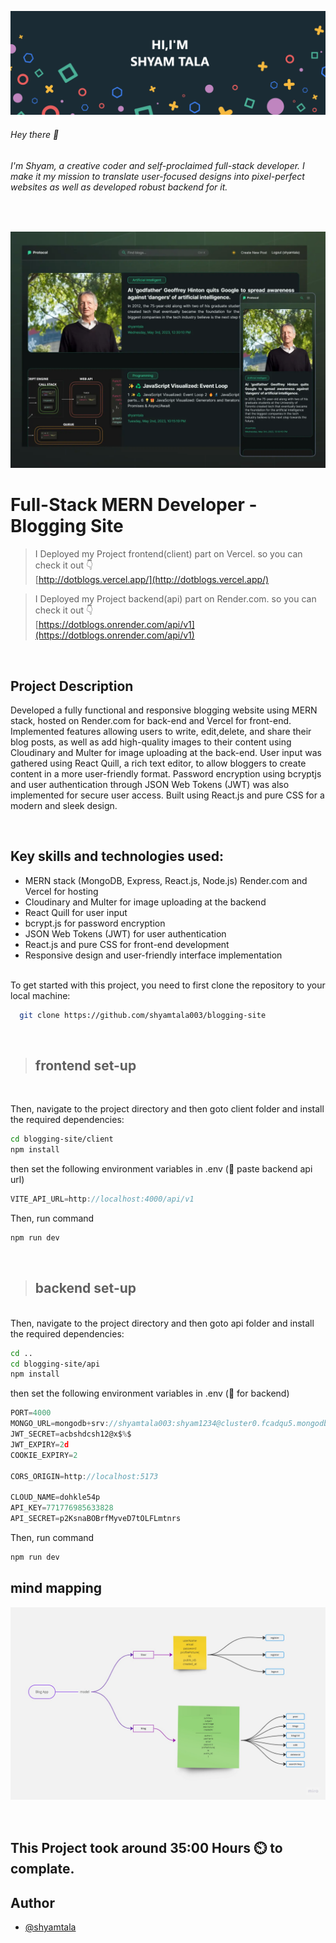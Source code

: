 ![](./client/src/assets/2.png)

###### Hey there 👋

###### I'm Shyam, a creative coder and self-proclaimed full-stack developer. I make it my mission to translate user-focused designs into pixel-perfect websites as well as developed robust backend for it.

<br/>

![](./client/src/assets/p12.webp)

# Full-Stack MERN Developer - Blogging Site

> I Deployed my Project frontend(client) part on Vercel. so you can check it out 👇
> <br> [http://dotblogs.vercel.app/](http://dotblogs.vercel.app/)

> I Deployed my Project backend(api) part on Render.com. so you can check it out 👇
> <br> [https://dotblogs.onrender.com/api/v1](https://dotblogs.onrender.com/api/v1)

<br>

## Project Description

Developed a fully functional and responsive blogging website using MERN stack, hosted on Render.com for back-end and Vercel for front-end. Implemented features allowing users to write, edit,delete, and share their blog posts, as well as add high-quality images to their content using Cloudinary and Multer for image uploading at the back-end. User input was gathered using React Quill, a rich text editor, to allow bloggers to create content in a more user-friendly format. Password encryption using bcryptjs and user authentication through JSON Web Tokens (JWT) was also implemented for secure user access. Built using React.js and pure CSS for a modern and sleek design.

<br />

## Key skills and technologies used:

- MERN stack (MongoDB, Express, React.js, Node.js)
  Render.com and Vercel for hosting
- Cloudinary and Multer for image uploading at the backend
- React Quill for user input
- bcrypt.js for password encryption
- JSON Web Tokens (JWT) for user authentication
- React.js and pure CSS for front-end development
- Responsive design and user-friendly interface implementation

<br>
To get started with this project, you need to first clone the repository to your local machine:

```bash
  git clone https://github.com/shyamtala003/blogging-site
```

<br>

> ## frontend set-up

<br>

Then, navigate to the project directory and then goto client folder and install the required dependencies:

```bash
cd blogging-site/client
npm install
```

then set the following environment variables in .env
(📌 paste backend api url)

```js
VITE_API_URL=http://localhost:4000/api/v1
```

Then, run command

```bash
npm run dev
```

<br>

> ## backend set-up

<br>
Then, navigate to the project directory and then goto api folder and install the required dependencies:

```bash
cd ..
cd blogging-site/api
npm install
```

then set the following environment variables in .env
(📌 for backend)

```js
PORT=4000
MONGO_URL=mongodb+srv://shyamtala003:shyam1234@cluster0.fcadqu5.mongodb.net/DotBlogs
JWT_SECRET=acbshdcsh12@x$%$
JWT_EXPIRY=2d
COOKIE_EXPIRY=2

CORS_ORIGIN=http://localhost:5173

CLOUD_NAME=dohkle54p
API_KEY=771776985633828
API_SECRET=p2KsnaBOBrfMyveD7tOLFLmtnrs
```

Then, run command

```bash
npm run dev
```

## mind mapping

![](./client/src/assets/Mind%20Map.jpg)

<br>

## This Project took around 35:00 Hours ⏲️ to complate.

## Author

- [@shyamtala](https://github.com/shyamtala003)
